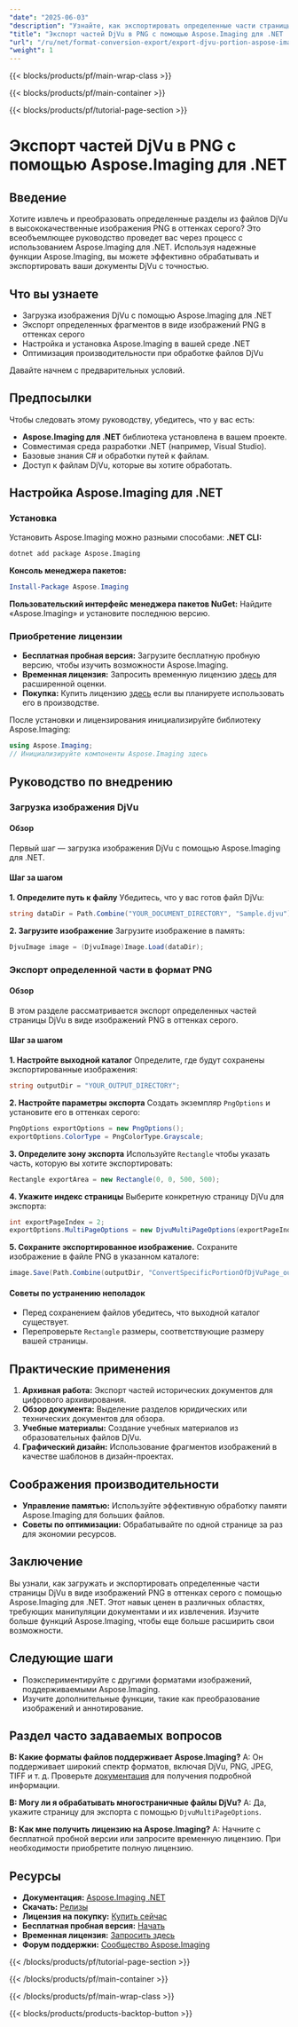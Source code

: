 ```yaml
---
"date": "2025-06-03"
"description": "Узнайте, как экспортировать определенные части страницы DjVu в виде изображений PNG в оттенках серого с помощью Aspose.Imaging для .NET. Следуйте этому пошаговому руководству, чтобы оптимизировать обработку документов."
"title": "Экспорт частей DjVu в PNG с помощью Aspose.Imaging для .NET | Пошаговое руководство"
"url": "/ru/net/format-conversion-export/export-djvu-portion-aspose-imaging-dotnet/"
"weight": 1
---
```


{{< blocks/products/pf/main-wrap-class >}}

{{< blocks/products/pf/main-container >}}

{{< blocks/products/pf/tutorial-page-section >}}
# Экспорт частей DjVu в PNG с помощью Aspose.Imaging для .NET

## Введение
Хотите извлечь и преобразовать определенные разделы из файлов DjVu в высококачественные изображения PNG в оттенках серого? Это всеобъемлющее руководство проведет вас через процесс с использованием Aspose.Imaging для .NET. Используя надежные функции Aspose.Imaging, вы можете эффективно обрабатывать и экспортировать ваши документы DjVu с точностью.

## Что вы узнаете
- Загрузка изображения DjVu с помощью Aspose.Imaging для .NET
- Экспорт определенных фрагментов в виде изображений PNG в оттенках серого
- Настройка и установка Aspose.Imaging в вашей среде .NET
- Оптимизация производительности при обработке файлов DjVu

Давайте начнем с предварительных условий.

## Предпосылки
Чтобы следовать этому руководству, убедитесь, что у вас есть:
- **Aspose.Imaging для .NET** библиотека установлена в вашем проекте.
- Совместимая среда разработки .NET (например, Visual Studio).
- Базовые знания C# и обработки путей к файлам.
- Доступ к файлам DjVu, которые вы хотите обработать.

## Настройка Aspose.Imaging для .NET
### Установка
Установить Aspose.Imaging можно разными способами:
**.NET CLI:**
```bash
dotnet add package Aspose.Imaging
```
**Консоль менеджера пакетов:**
```powershell
Install-Package Aspose.Imaging
```
**Пользовательский интерфейс менеджера пакетов NuGet:**
Найдите «Aspose.Imaging» и установите последнюю версию.
### Приобретение лицензии
- **Бесплатная пробная версия:** Загрузите бесплатную пробную версию, чтобы изучить возможности Aspose.Imaging.
- **Временная лицензия:** Запросить временную лицензию [здесь](https://purchase.aspose.com/temporary-license/) для расширенной оценки.
- **Покупка:** Купить лицензию [здесь](https://purchase.aspose.com/buy) если вы планируете использовать его в производстве.

После установки и лицензирования инициализируйте библиотеку Aspose.Imaging:
```csharp
using Aspose.Imaging;
// Инициализируйте компоненты Aspose.Imaging здесь
```

## Руководство по внедрению
### Загрузка изображения DjVu
#### Обзор
Первый шаг — загрузка изображения DjVu с помощью Aspose.Imaging для .NET.
#### Шаг за шагом
**1. Определите путь к файлу**
Убедитесь, что у вас готов файл DjVu:
```csharp
string dataDir = Path.Combine("YOUR_DOCUMENT_DIRECTORY", "Sample.djvu");
```
**2. Загрузите изображение**
Загрузите изображение в память:
```csharp
DjvuImage image = (DjvuImage)Image.Load(dataDir);
```
### Экспорт определенной части в формат PNG
#### Обзор
В этом разделе рассматривается экспорт определенных частей страницы DjVu в виде изображений PNG в оттенках серого.
#### Шаг за шагом
**1. Настройте выходной каталог**
Определите, где будут сохранены экспортированные изображения:
```csharp
string outputDir = "YOUR_OUTPUT_DIRECTORY";
```
**2. Настройте параметры экспорта**
Создать экземпляр `PngOptions` и установите его в оттенках серого:
```csharp
PngOptions exportOptions = new PngOptions();
exportOptions.ColorType = PngColorType.Grayscale;
```
**3. Определите зону экспорта**
Используйте `Rectangle` чтобы указать часть, которую вы хотите экспортировать:
```csharp
Rectangle exportArea = new Rectangle(0, 0, 500, 500);
```
**4. Укажите индекс страницы**
Выберите конкретную страницу DjVu для экспорта:
```csharp
int exportPageIndex = 2;
exportOptions.MultiPageOptions = new DjvuMultiPageOptions(exportPageIndex, exportArea);
```
**5. Сохраните экспортированное изображение.**
Сохраните изображение в файле PNG в указанном каталоге:
```csharp
image.Save(Path.Combine(outputDir, "ConvertSpecificPortionOfDjVuPage_out.png"), exportOptions);
```
#### Советы по устранению неполадок
- Перед сохранением файлов убедитесь, что выходной каталог существует.
- Перепроверьте `Rectangle` размеры, соответствующие размеру вашей страницы.

## Практические применения
1. **Архивная работа:** Экспорт частей исторических документов для цифрового архивирования.
2. **Обзор документа:** Выделение разделов юридических или технических документов для обзора.
3. **Учебные материалы:** Создание учебных материалов из образовательных файлов DjVu.
4. **Графический дизайн:** Использование фрагментов изображений в качестве шаблонов в дизайн-проектах.

## Соображения производительности
- **Управление памятью:** Используйте эффективную обработку памяти Aspose.Imaging для больших файлов.
- **Советы по оптимизации:** Обрабатывайте по одной странице за раз для экономии ресурсов.

## Заключение
Вы узнали, как загружать и экспортировать определенные части страницы DjVu в виде изображений PNG в оттенках серого с помощью Aspose.Imaging для .NET. Этот навык ценен в различных областях, требующих манипуляции документами и их извлечения. Изучите больше функций Aspose.Imaging, чтобы еще больше расширить свои возможности.

## Следующие шаги
- Поэкспериментируйте с другими форматами изображений, поддерживаемыми Aspose.Imaging.
- Изучите дополнительные функции, такие как преобразование изображений и аннотирование.

## Раздел часто задаваемых вопросов
**В: Какие форматы файлов поддерживает Aspose.Imaging?**
A: Он поддерживает широкий спектр форматов, включая DjVu, PNG, JPEG, TIFF и т. д. Проверьте [документация](https://reference.aspose.com/imaging/net/) для получения подробной информации.

**В: Могу ли я обрабатывать многостраничные файлы DjVu?**
A: Да, укажите страницу для экспорта с помощью `DjvuMultiPageOptions`.

**В: Как мне получить лицензию на Aspose.Imaging?**
A: Начните с бесплатной пробной версии или запросите временную лицензию. При необходимости приобретите полную лицензию.

## Ресурсы
- **Документация:** [Aspose.Imaging .NET](https://reference.aspose.com/imaging/net/)
- **Скачать:** [Релизы](https://releases.aspose.com/imaging/net/)
- **Лицензия на покупку:** [Купить сейчас](https://purchase.aspose.com/buy)
- **Бесплатная пробная версия:** [Начать](https://releases.aspose.com/imaging/net/)
- **Временная лицензия:** [Запросить здесь](https://purchase.aspose.com/temporary-license/)
- **Форум поддержки:** [Сообщество Aspose.Imaging](https://forum.aspose.com/c/imaging/10)

{{< /blocks/products/pf/tutorial-page-section >}}

{{< /blocks/products/pf/main-container >}}

{{< /blocks/products/pf/main-wrap-class >}}

{{< blocks/products/products-backtop-button >}}